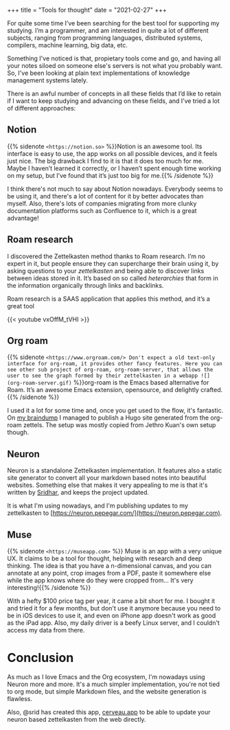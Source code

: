 +++
title = "Tools for thought"
date = "2021-02-27"
+++

For quite some time I’ve been searching for the best tool for supporting my studying. I’m a programmer, and am interested in quite a lot of different subjects, ranging from programming languages, distributed systems, compilers, machine learning, big data, etc.

Something I've noticed is that, propietary tools come and go, and having all your notes siloed on someone else's servers is not what you probably want. So, I've been looking at plain text implementations of knowledge management systems lately.

There is an awful number of concepts in all these fields that I’d like to retain if I want to keep studying and advancing on these fields, and I’ve tried a lot of different approaches:

## Notion

{{% sidenote `<https://notion.so>` %}}Notion is an awesome tool. Its interface is easy to use, the app works on all possible devices, and it feels just nice. The big drawback I find to it is that it does too much for me. Maybe I haven’t learned it correctly, or I haven’t spent enough time working on my setup, but I’ve found that it’s just too big for me.{{% /sidenote %}}

I think there's not much to say about Notion nowadays. Everybody seems to be using it, and there's a lot of content for it by better advocates than myself. Also, there's lots of companies migrating from more clunky documentation platforms such as Confluence to it, which is a great advantage!

## Roam research

I discovered the Zettelkasten method thanks to Roam research. I’m no expert in it, but people ensure they can supercharge their brain using it, by asking questions to your _zettelkasten_ and being able to discover links between ideas stored in it. It’s based on so called _heterarchies_ that form in the information organically through links and backlinks.

Roam research is a SAAS application that applies this method, and it’s a great tool

{{< youtube vxOffM_tVHI >}}

## Org roam

{{% sidenote `<https://www.orgroam.com/> Don't expect a old text-only interface for org-roam, it provides other fancy features. Here you can see other sub project of org-roam, org-roam-server, that allows the user to see the graph formed by their zettelkasten in a webapp ![](org-roam-server.gif)` %}}org-roam is the Emacs based alternative for Roam. It’s an awesome Emacs extension, opensource, and delightly crafted.{{% /sidenote %}}

I used it a lot for some time and, once you get used to the flow, it's fantastic. On [my braindump](https://braindump.pepegar.com) I managed to publish a Hugo site generated from the org-roam zettels. The setup was mostly copied from Jethro Kuan's own setup though.

## Neuron

Neuron is a standalone Zettelkasten implementation. It features also a static site generator to convert all your markdown based notes into beautiful websites. Something else that makes it very appealing to me is that it's written by [Sridhar](https://www.srid.ca/), and keeps the project updated.

It is what I'm using nowadays, and I'm publishing updates to my zettelkasten to [https://neuron.pepegar.com/](https://neuron.pepegar.com).

## Muse

{{% sidenote `<https://museapp.com>` %}} Muse is an app with a very unique UX. It claims to be a tool for thought, helping with research and deep thinking. The idea is that you have a n-dimensional canvas, and you can annotate at any point, crop images from a PDF, paste it somewhere else while the app knows where do they were cropped from... It's very interesting!{{% /sidenote %}}

With a hefty $100 price tag per year, it came a bit short for me. I bought it and tried it for a few months, but don't use it anymore because you need to be in iOS devices to use it, and even on iPhone app doesn't work as good as the iPad app. Also, my daily driver is a beefy Linux server, and I couldn't access my data from there.

# Conclusion

As much as I love Emacs and the Org ecosystem, I'm nowadays using Neuron more and more. It's a much simpler implementation, you're not tied to org mode, but simple Markdown files, and the website generation is flawless.

Also, @srid has created this app, [cerveau.app](https://cerveau.app) to be able to update your neuron based zettelkasten from the web directly.

